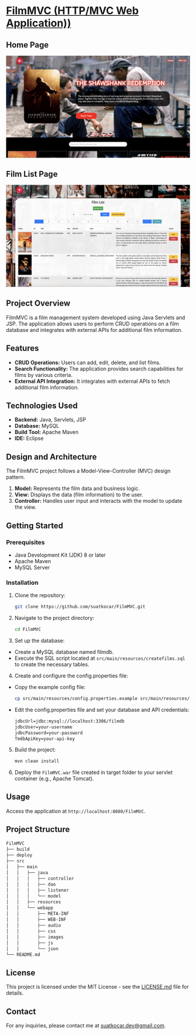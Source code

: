 # [FilmMVC (HTTP/MVC Web Application))](https://suatkocar.dev/FilmMVC/)

## Home Page

![Home Page](screenshots/home-page.jpg)

## Film List Page

![Film List Page](screenshots/film-list-page.jpg)

## Project Overview
FilmMVC is a film management system developed using Java Servlets and JSP. The application allows users to perform CRUD operations on a film database and integrates with external APIs for additional film information.

## Features
- **CRUD Operations:** Users can add, edit, delete, and list films.
- **Search Functionality:** The application provides search capabilities for films by various criteria.
- **External API Integration:** It integrates with external APIs to fetch additional film information.

## Technologies Used
- **Backend:** Java, Servlets, JSP
- **Database:** MySQL
- **Build Tool:** Apache Maven
- **IDE:** Eclipse

## Design and Architecture

The FilmMVC project follows a Model-View-Controller (MVC) design pattern.
1. **Model:** Represents the film data and business logic.
2. **View:** Displays the data (film information) to the user.
3. **Controller:** Handles user input and interacts with the model to update the view.

## Getting Started

### Prerequisites
- Java Development Kit (JDK) 8 or later
- Apache Maven
- MySQL Server

### Installation

1. Clone the repository:

   ```bash
   git clone https://github.com/suatkocar/FilmMVC.git
   ```

2. Navigate to the project directory:

   ```bash
   cd FilmMVC
   ```

3. Set up the database:
   
- Create a MySQL database named filmdb.
- Execute the SQL script located at `src/main/resources/createfilms.sql` to create the necessary tables.

4. Create and configure the config.properties file:

- Copy the example config file:

   ```bash
   cp src/main/resources/config.properties.example src/main/resources/config.properties
   ```

- Edit the config.properties file and set your database and API credentials:

   ```properties
   jdbcUrl=jdbc:mysql://localhost:3306/filmdb
   jdbcUser=your-username
   jdbcPassword=your-password
   TmdbApiKey=your-api-key
   ```

5. Build the project:

   ```bash
   mvn clean install
   ```

6. Deploy the `FilmMVC.war` file created in target folder to your servlet container (e.g., Apache Tomcat).

## Usage

Access the application at `http://localhost:8080/FilmMVC`.

## Project Structure

   ```plaintext
   FilmMVC
   ├── build
   ├── deploy
   ├── src
   │   ├── main
   │   │   ├── java
   │   │   │   ├── controller
   │   │   │   ├── dao
   │   │   │   ├── listener
   │   │   │   └── model
   │   │   ├── resources
   │   │   └── webapp
   │   │       ├── META-INF
   │   │       ├── WEB-INF
   │   │       ├── audio
   │   │       ├── css
   │   │       ├── images
   │   │       ├── js
   │   │       └── json
   └── README.md
   ```

## License

This project is licensed under the MIT License - see the [LICENSE.md](LICENSE.md) file for details.

## Contact

For any inquiries, please contact me at suatkocar.dev@gmail.com.
